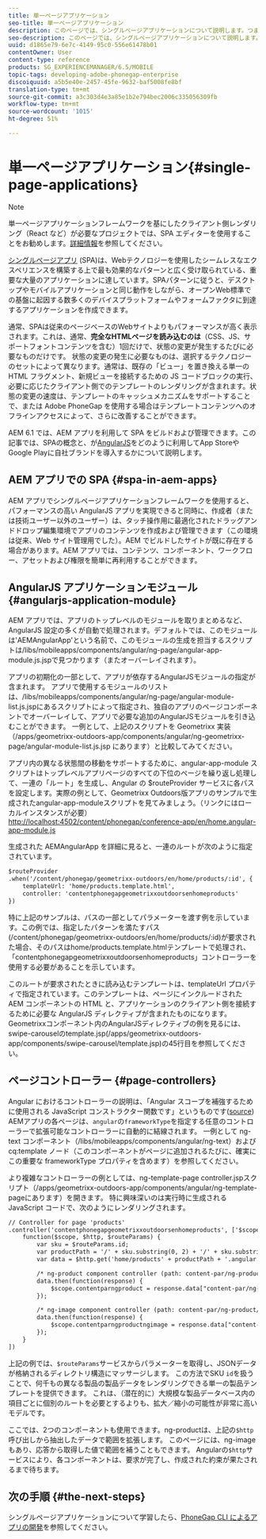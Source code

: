 ```yaml
---
title: 単一ページアプリケーション
seo-title: 単一ページアプリケーション
description: このページでは、シングルページアプリケーションについて説明します。つまり、デスクトップでもモバイルアプリケーションでも同じように機能するアプリケーションを作成できます。
seo-description: このページでは、シングルページアプリケーションについて説明します。つまり、デスクトップでもモバイルアプリケーションでも同じように機能するアプリケーションを作成できます。
uuid: d1865e79-6e7c-4149-95c0-556e61478b01
contentOwner: User
content-type: reference
products: SG_EXPERIENCEMANAGER/6.5/MOBILE
topic-tags: developing-adobe-phonegap-enterprise
discoiquuid: a5b5e40e-2457-45fe-9632-baf5008fe8bf
translation-type: tm+mt
source-git-commit: a3c303d4e3a85e1b2e794bec2006c335056309fb
workflow-type: tm+mt
source-wordcount: '1015'
ht-degree: 51%

---
```



# 単一ページアプリケーション{#single-page-applications}

>[!NOTE]
>
>単一ページアプリケーションフレームワークを基にしたクライアント側レンダリング（React など）が必要なプロジェクトでは、SPA エディターを使用することをお勧めします。[詳細情報](/help/sites-developing/spa-overview.md)を参照してください。

[シングルページアプリ](https://en.wikipedia.org/wiki/Single-page_application) (SPA)は、Webテクノロジーを使用したシームレスなエクスペリエンスを構築する上で最も効果的なパターンと広く受け取られている、重要な大量のアプリケーションに達しています。SPAパターンに従うと、デスクトップやモバイルアプリケーションと同じ動作をしながら、オープンWeb標準での基盤に起因する数多くのデバイスプラットフォームやフォームファクタに到達するアプリケーションを作成できます。

通常、SPAは従来のページベースのWebサイトよりもパフォーマンスが高く表示されます。これは、通常、**完全なHTMLページを読み込むのは**（CSS、JS、サポートフォントコンテンツを含む）1回だけで、状態の変更が発生するたびに必要なものだけです。 状態の変更の発生に必要なものは、選択するテクノロジーのセットによって異なります。通常は、既存の「ビュー」を置き換える単一の HTML フラグメント、新規ビューを接続するための JS コードブロックの実行、必要に応じたクライアント側でのテンプレートのレンダリングが含まれます。状態の変更の速度は、テンプレートのキャッシュメカニズムをサポートすることで、または Adobe PhoneGap を使用する場合はテンプレートコンテンツへのオフラインアクセスによって、さらに改善することができます。

AEM 6.1 では、AEM アプリを利用して SPA をビルドおよび管理できます。この記事では、SPAの概念と、が[AngularJS](https://angularjs.org/)をどのように利用してApp StoreやGoogle Playに自社ブランドを導入するかについて説明します。

## AEM アプリでの SPA {#spa-in-aem-apps}

AEM アプリでシングルページアプリケーションフレームワークを使用すると、パフォーマンスの高い AngularJS アプリを実現できると同時に、作成者（または技術ユーザー以外のユーザー）は、タッチ操作用に最適化されたドラッグアンドドロップ編集環境でアプリのコンテンツを作成および管理できます（この環境は従来、Web サイト管理用でした）。AEM でビルドしたサイトが既に存在する場合があります。AEM アプリでは、コンテンツ、コンポーネント、ワークフロー、アセットおよび権限を簡単に再利用することができます。

## AngularJS アプリケーションモジュール {#angularjs-application-module}

AEM アプリでは、アプリのトップレベルのモジュールを取りまとめるなど、AngularJS 設定の多くが自動で処理されます。デフォルトでは、このモジュールは&#39;AEMAngularApp&#39;という名前で、このモジュールの生成を担当するスクリプトは/libs/mobileapps/components/angular/ng-page/angular-app-module.js.jspで見つかります（またオーバーレイされます）。

アプリの初期化の一部として、アプリが依存するAngularJSモジュールの指定が含まれます。 アプリで使用するモジュールのリストは、/libs/mobileapps/components/angular/ng-page/angular-module-list.js.jspにあるスクリプトによって指定され、独自のアプリのページコンポーネントでオーバーレイして、アプリで必要な追加のAngularJSモジュールを引き込むことができます。 一例として、上記のスクリプトを Geometrixx 実装（/apps/geometrixx-outdoors-app/components/angular/ng-geometrixx-page/angular-module-list.js.jsp にあります）と比較してみてください。

アプリ内の異なる状態間の移動をサポートするために、angular-app-module スクリプトはトップレベルアプリページのすべての下位のページを繰り返し処理して、一連の「ルート」を生成し、Angular の $routeProvider サービスに各パスを設定します。実際の例として、Geometrixx Outdoors版アプリのサンプルで生成されたangular-app-moduleスクリプトを見てみましょう。（リンクにはローカルインスタンスが必要） [http://localhost:4502/content/phonegap/conference-app/en/home.angular-app-module.js](http://localhost:4502/content/phonegap/conference-app/en/home.angular-app-module.js)

生成された AEMAngularApp を詳細に見ると、一連のルートが次のように指定されています。

```xml
$routeProvider
.when('/content/phonegap/geometrixx-outdoors/en/home/products/:id', {
    templateUrl: 'home/products.template.html',
    controller: 'contentphonegapgeometrixxoutdoorsenhomeproducts'
})
```

特に上記のサンプルは、パスの一部としてパラメーターを渡す例を示しています。この例では、指定したパターンを満たすパス(/content/phonegap/geometrixx-outdoors/en/home/products/:id)が要求された場合、そのパスはhome/products.template.htmlテンプレートで処理され、「contentphonegapgeometrixxoutdoorsenhomeproducts」コントローラーを使用する必要があることを示しています。

このルートが要求されたときに読み込むテンプレートは、templateUrl プロパティで指定されています。このテンプレートは、ページにインクルードされた AEM コンポーネントの HTML と、アプリケーションのクライアント側を接続するために必要な AngularJS ディレクティブが含まれたものになります。Geometrixxコンポーネント内のAngularJSディレクティブの例を見るには、swipe-carouselのtemplate.jsp(/apps/geometrixx-outdoors-app/components/swipe-carousel/template.jsp)の45行目を参照してください。

## ページコントローラー {#page-controllers}

Angular におけるコントローラーの説明は、「Angular スコープを補強するために使用される JavaScript コンストラクター関数です」というものです([source](https://docs.angularjs.org/guide/controller)) AEMアプリの各ページは、`angular`の`frameworkType`を指定する任意のコントローラーで拡張可能なコントローラーに自動的に結線されます。 一例として ng-text コンポーネント（/libs/mobileapps/components/angular/ng-text）および cq:template ノード（このコンポーネントがページに追加されるたびに、確実にこの重要な frameworkType プロパティを含めます）を参照してください。

より複雑なコントローラーの例としては、ng-template-page controller.jspスクリプト（/apps/geometrixx-outdoors-app/components/angular/ng-template-pageにあります）を開きます。 特に興味深いのは実行時に生成される JavaScript コードで、次のようにレンダリングされます。

```xml
// Controller for page 'products'
.controller('contentphonegapgeometrixxoutdoorsenhomeproducts', ['$scope', '$http', '$routeParams',
    function($scope, $http, $routeParams) {
        var sku = $routeParams.id;
        var productPath = '/' + sku.substring(0, 2) + '/' + sku.substring(0, 4) + '/' + sku;
        var data = $http.get('home/products' + productPath + '.angular.json' + cacheKiller);

        /* ng-product component controller (path: content-par/ng-product) */
        data.then(function(response) {
            $scope.contentparngproduct = response.data["content-par/ng-product"].items;
        });

        /* ng-image component controller (path: content-par/ng-product/ng-image) */
        data.then(function(response) {
            $scope.contentparngproductngimage = response.data["content-par/ng-product/ng-image"].items;
        });
    }
])
```

上記の例では、`$routeParams`サービスからパラメーターを取得し、JSONデータが格納されるディレクトリ構造にマッサージします。 この方法でSKU `id`を扱うことで、何千もの異なる製品の製品データをレンダリングできる単一の製品テンプレートを提供できます。 これは、（潜在的に）大規模な製品データベース内の項目ごとに個別のルートを必要とするよりも、拡大／縮小の可能性が非常に高いモデルです。

ここでは、2つのコンポーネントも使用できます。ng-productは、上記の`$http`呼び出しから抽出したデータで範囲を拡張します。 このページには、ng-imageもあり、応答から取得した値で範囲を補うこともできます。 Angularの`$http`サービスにより、各コンポーネントは、要求が完了し、作成された約束が果たされるまで待ちます。

## 次の手順 {#the-next-steps}

シングルページアプリケーションについて学習したら、[PhoneGap CLI によるアプリの開発](/help/mobile/phonegap-apps-pg-cli.md)を参照してください。
